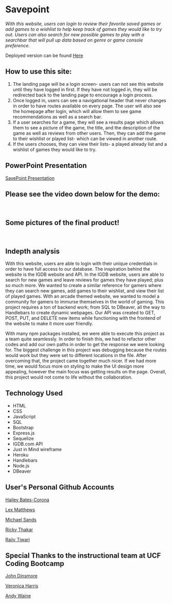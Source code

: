 # Savepoint


*With this website, users can login to review their favorite saved games or add games to a wishlist to help keep track of games they would like to try out. Users can also search for new possible games to play with a searchbar that will pull up data based on genre or game console preference.*

Deployed version can be found [Here]()

 ## How to use this site:
1. The landing page will be a login screen- users can not see this website until they have logged in first. If they have not logged in, they will be redirected back to the landing page to encourage a login process.
2. Once logged in, users can see a navigational header that never changes in order to have routes available on every page. The user will also see the homepage after login, which will allow them to see game recommendations as well as a search bar.
3. If a user searches for a game, they will see a results page which allows them to see a picture of the game, the title, and the description of the game as well as reviews from other users. Then, they can add the game to their wishlist or played list- which can be viewed in another route.
4. If the users chooses, they can view their lists- a played already list and a wishlist of games they would like to try.



## PowerPoint Presentation

[SavePoint Presentation](https://docs.google.com/presentation/d/17pfS_hZK4mhiiGfGLVumj8adZYPEiH0F1HKXs5503CM/edit#slide=id.g129d478b827_0_135)



## Please see the video down below for the demo:

![]()
![]()
![]()

## Some pictures of the final product!

![]()
![]()
![]()

## Indepth analysis

With this website, users are able to login with their unique credentials in order to have full access to our database. The inspiration behind the website is the IGDB website and API. In the IGDB website, users are able to search for new games and leave reviews for games they have played; plus so much more. We wanted to create a similar reference for gamers where they can search new games, add games to their wishlist, and view their list of played games. With an arcade themed website, we wanted to model a community for gamers to immurse themselves in the world of gaming. This project requires a ton of backend work; from SQL to DBeaver, all the way to Handlebars to create dynamic webpages. Our API was created to GET, POST, PUT, and DELETE new items while functioning with the frontend of the website to make it more user friendly. 

With many npm packages installed, we were able to execute this project as a team quite seamlessly. In order to finish this, we had to refactor other codes and add our own paths in order to get the response we were looking for. The biggest challenge in this project was debugging because the routes would work but they were set to different locations in the file. After overcoming that, the project came together much nicer. If we had more time, we would focus more on styling to make the UI design more appealing, however the main focus was getting results on the page. Overall, this project would not come to life without the collaboration.



## Technology Used

- HTML
- CSS
- JavaScript
- SQL
- Bootstrap
- Express.js
- Sequelize
- IGDB.com API
- Just in Mind wireframe
- Heroku
- Handlebars
- Node.js
- DBeaver


## User's Personal Github Accounts


[Hailey Bates-Corona](https://github.com/haileyrb25)

[Lex Matthews](https://github.com/ArchRascal2988)

[Michael Sands](https://github.com/Msands21)

[Ricky Thakar](https://github.com/Rickythakar)

[Rajiv Tiwari](https://github.com/Drago9082)

## Special Thanks to the instructional team at UCF Coding Bootcamp

[John Dinsmore](https://github.com/djibba22)

[Veronica Harris](https://github.com/VHarris113)

[Andy Waine](https://github.com/Andy-Waine)


